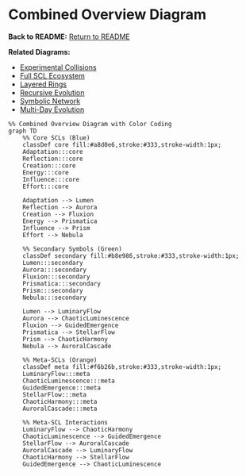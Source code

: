 # Combined Overview Diagram

**Back to README:** [Return to README](../../README.md)
 

**Related Diagrams:**  
- [Experimental Collisions](diagram/experimental_collisions.md)  
- [Full SCL Ecosystem](diagram/full_scl_ecosystem.md)
- [Layered Rings](diagram/layered_rings.md) 
- [Recursive Evolution](diagram/recursive_evolution.md) 
- [Symbolic Network](diagram/symbolic_network.md)  
- [Multi-Day Evolution](diagram/multi_day_evolution.md)


```mermaid
%% Combined Overview Diagram with Color Coding
graph TD
    %% Core SCLs (Blue)
    classDef core fill:#a8d0e6,stroke:#333,stroke-width:1px;
    Adaptation:::core
    Reflection:::core
    Creation:::core
    Energy:::core
    Influence:::core
    Effort:::core

    Adaptation --> Lumen
    Reflection --> Aurora
    Creation --> Fluxion
    Energy --> Prismatica
    Influence --> Prism
    Effort --> Nebula

    %% Secondary Symbols (Green)
    classDef secondary fill:#b8e986,stroke:#333,stroke-width:1px;
    Lumen:::secondary
    Aurora:::secondary
    Fluxion:::secondary
    Prismatica:::secondary
    Prism:::secondary
    Nebula:::secondary

    Lumen --> LuminaryFlow
    Aurora --> ChaoticLuminescence
    Fluxion --> GuidedEmergence
    Prismatica --> StellarFlow
    Prism --> ChaoticHarmony
    Nebula --> AuroralCascade

    %% Meta-SCLs (Orange)
    classDef meta fill:#f6b26b,stroke:#333,stroke-width:1px;
    LuminaryFlow:::meta
    ChaoticLuminescence:::meta
    GuidedEmergence:::meta
    StellarFlow:::meta
    ChaoticHarmony:::meta
    AuroralCascade:::meta

    %% Meta-SCL Interactions
    LuminaryFlow --> ChaoticHarmony
    ChaoticLuminescence --> GuidedEmergence
    StellarFlow --> AuroralCascade
    AuroralCascade --> LuminaryFlow
    ChaoticHarmony --> StellarFlow
    GuidedEmergence --> ChaoticLuminescence
